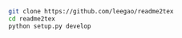 
```bash
git clone https://github.com/leegao/readme2tex
cd readme2tex
python setup.py develop
```

<p align="center"><img src="svgs/ecc93e93794148c216d9fa0554944081.svg?invert_in_darkmode" align=middle width=8.656692pt height=7.051176pt/></p>